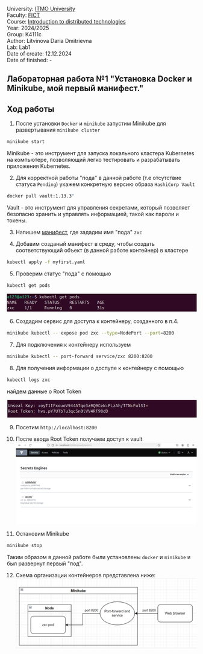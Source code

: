 University: [ITMO University](https://itmo.ru/ru/) \
Faculty: [FICT](https://fict.itmo.ru) \
Course: [Introduction to distributed technologies](https://github.com/itmo-ict-faculty/introduction-to-distributed-technologies) \
Year: 2024/2025 \
Group: K4111c \
Author: Litvinova Daria Dmitrievna \
Lab: Lab1 \
Date of create: 12.12.2024 \
Date of finished: -
## Лабораторная работа №1 "Установка Docker и Minikube, мой первый манифест."
## Ход работы
1) После установки `Docker` и `minikube` запустим Minikube для развертывания `minikube cluster`
```bash
minikube start
```
Minikube - это инструмент для запуска локального кластера Kubernetes на компьютере, позволяющий легко тестировать и разрабатывать приложения Kubernetes.

2) Для корректной работы "пода" в данной работе (т.е отсутствие статуса `Pending`) укажем конкретную версию образа `HashiCorp Vault`
```bash 
docker pull vault:1.13.3"
```
Vault - это инструмент для управления секретами, который позволяет безопасно хранить и управлять информацией, такой как пароли и токены.

3) Напишем [манифест](myfirst.yml), где зададим имя "пода" `zxc`

4) Добавим созданый манифест в среду, чтобы создать соответствующий объект (в данной работе контейнер) в кластере
```bash 
kubectl apply -f myfirst.yaml
```
5) Проверим статус "пода" с помощью
```bash
kubectl get pods
```
![image](./images/pod_status.png)

6) Создадим сервис для доступа к контейнеру, созданного в п.4.
```bash
minikube kubectl -- expose pod zxc --type=NodePort --port=8200
```
7) Для подключения к контейнеру используем 
```bash
minikube kubectl -- port-forward service/zxc 8200:8200
 ```
8) Для получения информации о доспупе к контейнеру с помощью
```bash
kubectl logs zxc
 ```
найдем данные о Root Token

![image](./images/root_token.png)

9) Посетим `http://localhost:8200`

10) После ввода Root Token получаем доступ к vault 
![image](./images/access.png)

11) Остановим Minikube
 ```bash
minikube stop
``` 
Таким образом в данной работе были установлены `docker` и `minikube` и был развернут первый "под".

12) Схема организации контейнеров представлена ниже:
![image](./images/draw_lab1.png)


